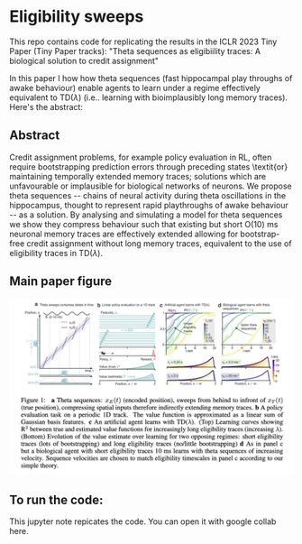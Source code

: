 # Eligibility sweeps

This repo contains code for replicating the results in the ICLR 2023 Tiny Paper (Tiny Paper tracks): "Theta sequences as eligibiility traces: A biological solution to credit assignment"  

In this paper I how how theta sequences (fast hippocampal play throughs of awake behaviour) enable agents to learn under a regime effectively equivalent to TD($\lambda$) (i.e.. learning with bioimplausibly long memory traces). Here's the abstract: 

## Abstract 
Credit assignment problems, for example policy evaluation in RL, often require bootstrapping prediction errors through preceding states \textit{or} maintaining temporally extended memory traces; solutions which are unfavourable or implausible for biological networks of neurons. We propose theta sequences -- chains of neural activity during theta oscillations in the hippocampus, thought to represent rapid playthroughs of awake behaviour -- as a solution. By analysing and simulating a model for theta sequences we show they compress behaviour such that existing but short $\mathsf{O}(10)$ ms neuronal memory traces are effectively extended allowing for bootstrap-free credit assignment without long memory traces, equivalent to the use of eligibility traces in TD($\lambda$).

## Main paper figure
<img src="images/main_paper_figure.png" >


## To run the code: 
This jupyter note repicates the code. You can open it with google collab here. 